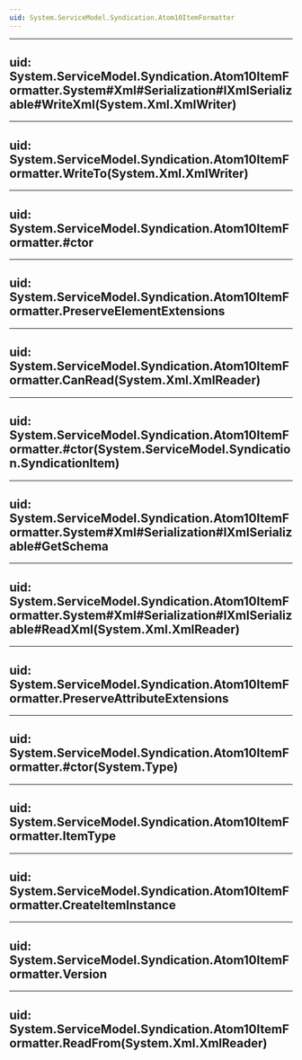 ```yaml
---
uid: System.ServiceModel.Syndication.Atom10ItemFormatter
---
```


---
uid: System.ServiceModel.Syndication.Atom10ItemFormatter.System#Xml#Serialization#IXmlSerializable#WriteXml(System.Xml.XmlWriter)
---

---
uid: System.ServiceModel.Syndication.Atom10ItemFormatter.WriteTo(System.Xml.XmlWriter)
---

---
uid: System.ServiceModel.Syndication.Atom10ItemFormatter.#ctor
---

---
uid: System.ServiceModel.Syndication.Atom10ItemFormatter.PreserveElementExtensions
---

---
uid: System.ServiceModel.Syndication.Atom10ItemFormatter.CanRead(System.Xml.XmlReader)
---

---
uid: System.ServiceModel.Syndication.Atom10ItemFormatter.#ctor(System.ServiceModel.Syndication.SyndicationItem)
---

---
uid: System.ServiceModel.Syndication.Atom10ItemFormatter.System#Xml#Serialization#IXmlSerializable#GetSchema
---

---
uid: System.ServiceModel.Syndication.Atom10ItemFormatter.System#Xml#Serialization#IXmlSerializable#ReadXml(System.Xml.XmlReader)
---

---
uid: System.ServiceModel.Syndication.Atom10ItemFormatter.PreserveAttributeExtensions
---

---
uid: System.ServiceModel.Syndication.Atom10ItemFormatter.#ctor(System.Type)
---

---
uid: System.ServiceModel.Syndication.Atom10ItemFormatter.ItemType
---

---
uid: System.ServiceModel.Syndication.Atom10ItemFormatter.CreateItemInstance
---

---
uid: System.ServiceModel.Syndication.Atom10ItemFormatter.Version
---

---
uid: System.ServiceModel.Syndication.Atom10ItemFormatter.ReadFrom(System.Xml.XmlReader)
---
